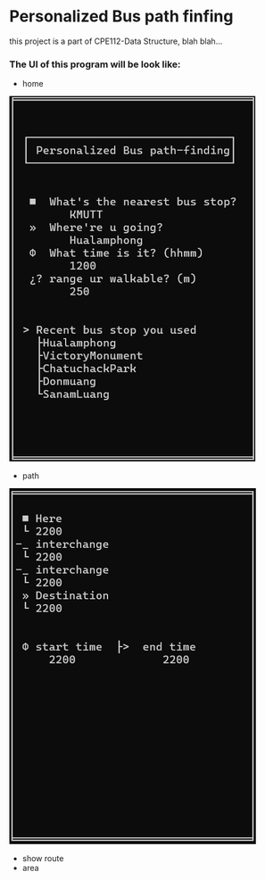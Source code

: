 # Personalized Bus path finfing

this project is a part of CPE112-Data Structure, blah blah...

### The UI of this program will be look like:
- home
  
![Alt text](src/img/home.png)

- path
  
![Alt text](src/img/path.png)

- show route
- area